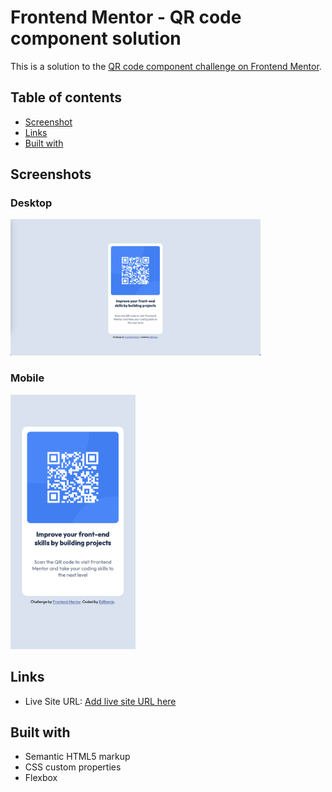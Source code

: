 # Frontend Mentor - QR code component solution

This is a solution to the [QR code component challenge on Frontend Mentor](https://www.frontendmentor.io/challenges/qr-code-component-iux_sIO_H).

## Table of contents

- [Screenshot](#screenshots)
- [Links](#links)
- [Built with](#built-with)


## Screenshots
### Desktop 
<img src="./images/screenshot_solution_desktop.png" alt="desktop solution screenshot" width="400px"/>

### Mobile
<img src="./images/screenshot_solution_mobile.png" alt="mobilde solution screenshot" width="200px"/>

## Links

- Live Site URL: [Add live site URL here](https://your-live-site-url.com)

## Built with

- Semantic HTML5 markup
- CSS custom properties
- Flexbox
